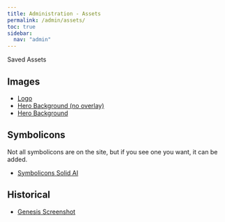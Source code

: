 ```yaml
---
title: Administration - Assets
permalink: /admin/assets/
toc: true
sidebar:
  nav: "admin"
---
```


Saved Assets

## Images

* [Logo](/assets/images/lwtv-logo.png)
* [Hero Background (no overlay)](/assets/images/hero-background/original-nooverlay.jpg)
* [Hero Background](/assets/images/LWTV_Hero_Background.jpg)

## Symbolicons

Not all symbolicons are on the site, but if you see one you want, it can be added.

* [Symbolicons Solid AI](/assets/images/SymboliconsPro-Solid.ai)

## Historical

* [Genesis Screenshot](/assets/images/screenshot/genesis.jpg)
